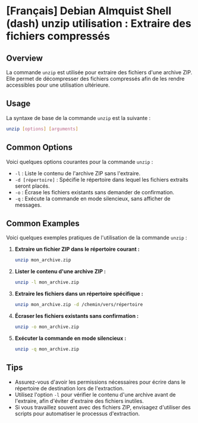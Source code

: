 # [Français] Debian Almquist Shell (dash) unzip utilisation : Extraire des fichiers compressés

## Overview
La commande `unzip` est utilisée pour extraire des fichiers d'une archive ZIP. Elle permet de décompresser des fichiers compressés afin de les rendre accessibles pour une utilisation ultérieure.

## Usage
La syntaxe de base de la commande `unzip` est la suivante :

```bash
unzip [options] [arguments]
```

## Common Options
Voici quelques options courantes pour la commande `unzip` :

- `-l` : Liste le contenu de l'archive ZIP sans l'extraire.
- `-d [répertoire]` : Spécifie le répertoire dans lequel les fichiers extraits seront placés.
- `-o` : Écrase les fichiers existants sans demander de confirmation.
- `-q` : Exécute la commande en mode silencieux, sans afficher de messages.

## Common Examples
Voici quelques exemples pratiques de l'utilisation de la commande `unzip` :

1. **Extraire un fichier ZIP dans le répertoire courant :**
   ```bash
   unzip mon_archive.zip
   ```

2. **Lister le contenu d'une archive ZIP :**
   ```bash
   unzip -l mon_archive.zip
   ```

3. **Extraire les fichiers dans un répertoire spécifique :**
   ```bash
   unzip mon_archive.zip -d /chemin/vers/répertoire
   ```

4. **Écraser les fichiers existants sans confirmation :**
   ```bash
   unzip -o mon_archive.zip
   ```

5. **Exécuter la commande en mode silencieux :**
   ```bash
   unzip -q mon_archive.zip
   ```

## Tips
- Assurez-vous d'avoir les permissions nécessaires pour écrire dans le répertoire de destination lors de l'extraction.
- Utilisez l'option `-l` pour vérifier le contenu d'une archive avant de l'extraire, afin d'éviter d'extraire des fichiers inutiles.
- Si vous travaillez souvent avec des fichiers ZIP, envisagez d'utiliser des scripts pour automatiser le processus d'extraction.